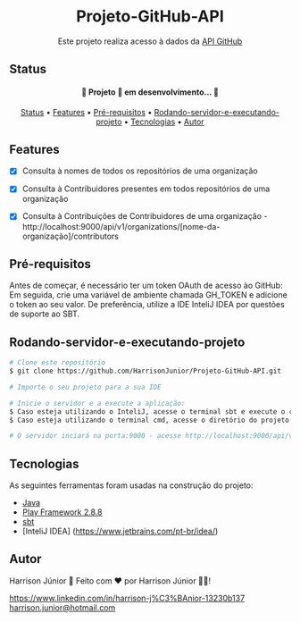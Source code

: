 <h1 align="center">Projeto-GitHub-API</h1>

<p align="center">Este projeto realiza acesso à dados da <a href="https://docs.github.com/pt/rest"> API GitHub </a></p>

## Status

<h4 align="center"> 
	🚧  Projeto 🚀 em desenvolvimento...  🚧
</h4>


<p align="center">
 <a href="#Status">Status</a> •
 <a href="#Features">Features</a> • 
 <a href="#Pré-requisitos">Pré-requisitos</a> •  
 <a href="#Rodando-servidor-e-executando-projeto">Rodando-servidor-e-executando-projeto</a> •
 <a href="#Tecnologias">Tecnologias</a> •
 <a href="#Autor">Autor</a>
</p>

## Features

- [x] Consulta à nomes de todos os repositórios de uma organização
- [x] Consulta à Contribuidores presentes em todos repositórios de uma organização
- [x] Consulta à Contribuições de Contribuidores de uma organização - http://localhost:9000/api/v1/organizations/[nome-da-organização]/contributors


## Pré-requisitos

Antes de começar, é necessário ter um token OAuth de acesso ào GitHub:
Em seguida, crie uma variável de ambiente chamada GH_TOKEN e adicione o token ao seu valor.
De preferência, utilize a IDE InteliJ IDEA por questões de suporte ao SBT.


## Rodando-servidor-e-executando-projeto

```bash
# Clone este repositório
$ git clone https://github.com/HarrisonJunior/Projeto-GitHub-API.git

# Importe o seu projeto para a sua IDE

# Inicie o servidor e a execute a aplicação:
$ Caso esteja utilizando o InteliJ, acesse o terminal sbt e execute o comando run
$ Caso esteja utilizando o terminal cmd, acesse o diretório do projeto e execute o comando sbt run

# O servidor inciará na porta:9000 - acesse http://localhost:9000/api/v1/organizations/[nome-da-organização]/contributors passando o nome da organização neste link
```

## Tecnologias

As seguintes ferramentas foram usadas na construção do projeto:

- [Java](https://docs.oracle.com/javase/8/docs)
- [Play Framework 2.8.8](https://www.playframework.com/documentation/2.8.8/Home)
- [sbt](https://www.scala-sbt.org/1.x/docs/)
- [InteliJ IDEA] (https://www.jetbrains.com/pt-br/idea/)

## Autor

Harrison Júnior 🚀
Feito com ❤️ por Harrison Júnior 👋🏽!

https://www.linkedin.com/in/harrison-j%C3%BAnior-13230b137 harrison.junior@hotmail.com

